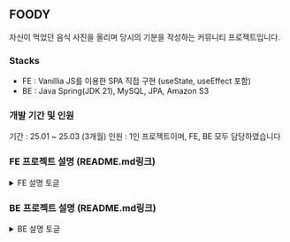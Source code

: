 ## FOODY

자신이 먹었던 음식 사진을 올리며 당시의 기분을 작성하는 커뮤니티 프로젝트입니다.

### Stacks

- FE : Vanillia JS를 이용한 SPA 직접 구현 (useState, useEffect 포함)
- BE : Java Spring(JDK 21), MySQL, JPA, Amazon S3

### 개발 기간 및 인원

기간 : 25.01 ~ 25.03 (3개월)
인원 : 1인 프로젝트이며, FE, BE 모두 담당하였습니다

### FE 프로젝트 설명 (README.md링크)

  <details>
  <summary>FE 설명 토글</summary>
  
  ## 실행 방법

VSCode의 Live Server로 실행됩니다.

    다만, Live Server는 폴더 구조로 라우팅을 구현하므로, 이에 대한 설정을 바꿔 항상 루트에 위치한 `index.html`로 라우팅되도록 구현해야 합니다.

    1. `ctrl + shift + p`를 누른 뒤, settings **"Preferences: Open User Settings(JSON)"**을 열어주세요.
    2. `"liveServer.settings.file": "index.html"`를 그대로 추가해주세요. 해당 설정은 라우팅시 파일을 루트에 위치한 `index.html`로 고정하는 역할을 합니다.
    3. Live Server를 실행시키면 프로젝트에 위치한 `router.js`로 자동 라우팅됩니다.

    ## 주요 개념

    - 프로젝트 루프에 위치한 `index.html`의 화면에 내용을 구성하며, 라우팅간 페이지 구성요소를 교체하는 SPA 방식으로 작동합니다. <br/>
    - 3️⃣ `router.js`를 토대로 라우팅이 진행됩니다. <br />
    브라우저로 요청된 URL을 토대로 알맞는 컴포넌트를 토대로 2️⃣의 구성요소를 교체하는 방식입니다. <br />

    ```
    <body>
        <header id="app-header"></header>   // 1️⃣ 헤더 컴포넌트
        <div id="app"></div>                // 2️⃣ 핵심 로직 구현 영역
        <script type="module" src="/router.js"></script> // 3️⃣ SPA 라우팅 구현 함수
      </body>

    ```

    - ✅ `BaseComponent.js`는 아래 모든 종류의 컴포넌트의 상위 클래스입니다.
        - 1️⃣ `Component.js`는 **특정 요소**에 원하는 요소를 **자식으로 추가**하는 컴포넌트입니다.
        - 2️⃣ `InlineComponent.js` 는 **특정 요소를 대체**하는 컴포넌트입니다.
        - 3️⃣ `PortalComponent.js`는 모달과 같이 **Portal에 적용**하기 위한 컴포넌트입니다.
    - 💡`StateMangaer.js` 는 useState 상태 관리 로직을 제공하는 클래스입니다.
    - 🔧 `EffectManager.js` 는 useEffect 로직을 제공하는 클래스입니다.

    ## 폴더 구조

    ```
    ├── README.md
    ├── components
    │   ├── common
    │   │   ├── BaseComponent.js   // ✅
    │   │   ├── Component.js       // 1️⃣
    │   │   ├── InlineComponent.js // 2️⃣
    │   │   ├── PortalComponent.js // 3️⃣
    │   │   ├── StateManager.js    // 💡
    │   │   ├── EffectManager.js   // 🔧
    │   │   ├── Button
    │   │   │   ├── Button.css
    │   │   │   └── Button.js
    │   │   ├── Header
    │   │   │   ├── Header.css
    │   │   │   └── Header.js
    │   │   ├── Modal
    │   │   │   ├── Modal.css
    │   │   │   └── Modal.js
    │   │   ├── TextInput
    │   │   │   ├── TextInput.css
    │   │   │   └── TextInput.js
    │   │   ├── Textarea
    │   │   │   ├── Textarea.css
    │   │   │   └── Textarea.js
    │   │   └── Toast
    │   │       ├── Toast.css
    │   │       └── Toast.js
    │   └── pages                 // 라우트간 공용 컴포넌트
    │       └── post
    │           ├── Comment.css
    │           ├── Comment.js
    │           ├── PostCard.css
    │           └── PostCard.js
    ├── index.html
    ├── lib                       // 유틸함수
    │   ├── utils
    │   │   ├── auth.js           // 유저 인증 관련
    │   │   ├── date.js           // 시간 처리 관련
    │   │   └── number.js         // 숫자 처리 관련
    │   └── validation
    │       ├── inputValidations.js // 인풋 태그 유효성 검사 관련
    │       └── postValidations.js  // 게시글 유효성 검사 관련
    ├── pages
    │   ├── auth
    │   │   ├── Login.js          // 로그인 페이지
    │   │   ├── Mypage.js         // 회원정보 수정 페이지
    │   │   ├── PasswordChange.js // 비밀번호 수정 페이지
    │   │   └── Register.js       // 회원가입 페이지
    │   └── post
    │       ├── PostDetail.js     // 게시글 디테일 페이지
    │       ├── PostList.js       // 게시글 목록 페이지
    │       ├── PostModify.js     // 게시글 수정 페이지
    │       └── PostWrite.js      // 게시글 작성 페이지
    ├── public
    │   ├── data
    │   │   └── routes.js         // 라우트 정보
    ├── reset.css
    ├── router.js
    ├── service
    │   ├── Fetch.js              // 기본 페칭 함수
    │   ├── endpoints.js          // 엔드포인트 상수
    │   ├── postService.js        // 게시글 관련 API
    │   ├── userService.js        // 유저 관련 API
    │   └── utilService.js        // 이미지 업로드 등 서비스 미특정 API
    ├── style.css
    └── styles
        ├── auth
        │   ├── login.css
        │   ├── mypage.css
        │   ├── password_change.css
        │   └── register.css
        └── post
            ├── detail.css
            ├── list.css
            ├── modify.css
            └── write.css
    ```

    ## 회고 통합 저장소

    <details>
    <summary>📌 SPA 회고 (바닐라 자바스크립트)</summary>

    ### 회고

    정말 뜻깊었지만 매우 불쾌했던 구현과정이었습니다.

    처음에는 MPA (페이지당 HTML, CSS, JS)로 구현하려고 하다보니, HTML마다 중복되는 내용에 대한 처리, 매우 더러워지는 파일 · 폴더 구조로 인해 참지 못하고 기존에 익숙했던 리액트 방식으로 전환하였습니다.

    SPA를 구현하면서도 순탄하지만은 않았습니다. *(아직 해결하지 못한 이슈도 있습니다.)*

    클래스 컴포넌트 구조로 컴포넌트를 설계하고 렌더링, 이벤트 위임 등 고려해야 하는 사항들이 많았습니다.

    리액트에서는 당연하게 여겨졌던 것들이 작동하는데 추가적인 인풋이 필요한 사실에 충격을 많이 받았습니다.

    ### 고려했던 사항

    - 클래스 vs 함수형 컴포넌트 중에 **클래스 컴포넌트를 선택한 이유**
    리액트는 클래스 → 함수형 컴포넌트로 더 편리하도록 진화하였는데 그 과정을 몸소 느껴보고자 클래스 컴포넌트로 구현하였습니다.
    다만, 역시나 클래스 컴포넌트는 불편한 점들이 많았습니다.
        1. `this 바인딩`이 필요하다. (생명주기 메소드)
        2. 상속이 된다는 점이 오히려 불편하게 다가왔다.

            함수형 컴포넌트에서는 각 컴포넌트가 독립적으로 존재해서 사용할 수 있어 자유도가 높았던 반면, 클래스형 컴포넌트는 부모 컴포넌트 아래 구현되다 보니 생명주기, 메소드 등 신경써야 했던 부분들이 많았습니다.

    - **폴더 구조** 정리 (리팩토링)

        개발을 깔끔하게 해서 동료가(kevin) 코드를 이해하는데 1초의 시간도 걸리지 않도록 코드 및 프로젝트를 관리하는 것도 개발자에게 중요한 능력중 하나라고 생각합니다.

        오늘 `kevin`의 강의에서 **“폴더 및 파일 구조는 같이 봐야하는 코드끼리 모아놓아져 있어야 한다”**는 말씀을 토대로 최대한 관심사가 비슷한 코드들끼리 구조화하려고 노력했습니다.

        cf) `Next.js`의 폴더 구조를 비슷하게 따라해았습니다. (Page Router)

        혹시라도 추후에 바닐라 JS → React → Next.js 로 마이그레이션 할 수 있다고 생각했기 때문이기도 합니다.

    - **개인 코드 리뷰 및 기록 남기기**
        1. 바닐라 JS로 useState, useEffect 훅 개발 https://github.com/100-hours-a-week/2-noah-kim-community/pull/14
        2. S3 이미지 업로드 기능 https://github.com/100-hours-a-week/2-noah-kim-community/pull/17

        수정해야할 사항들을 리뷰후에 반영하는 방식으로 연습해서 현업에 나가서도 코드 리뷰하는 습관을 들이도록 노력했습니다.

        단, 아직은 제가 만든 코드를 제가 보는거라 **사소한 에러들 밖에 보이지 않습니다.**

        경험이 쌓이고 실력이 쌓이면 코드 구조 혹은  효율적으로 변경할 수 있는 눈이 생기기를 기대해봅니다..


    ### 신기했던 것 / 불편했던 점들

    - CSS 적용이 전역으로 되는 문제
    `CSS Module` 혹은 `Tailwindcss`와 같은 방법으로 개발을 하다보면 전역 CSS에 대한 고려를 하지 않아도 되었는데, 타 컴포넌트에서 자꾸 스타일이 치고 들어와서 HTML 속성명을 고민하는 시간과, 중복 CSS가 발생하지 않도록 고려하는 과정에서 시간적 소요가 있었습니다.
    - JSX의 소중함
        1. `template()` 함수에서 HTML을 작성하였는데, 문자열 안에 작성하다 보니 코드 에디터의 기능을 일절 사용하지 못했습니다. (자동 완성, 속성 추천 등)
        2. JSX에서 자동으로 변환해주던 것들
            1. `map()` 함수에서 `.join(””)` 없이 각 원소를 렌더링

                `map()`이 배열을 반환한다는 사실을 망각한채, 리액트에서는 `map()`을 사용하면 당연히 각 요소를 렌더링한다고 생각했었음. 이는, JSX가 지원하는 기능이었던 것.

            2. 조건부 렌더링의 편리함

                삼항 연산자, && 연산자 등으로 State에 따른 조건 렌더링을 편하게 했었는데, 바닐라 JS 환경에서는 아래 코드와 같이 작성하면 `<` 를 인식하지 못하였다. 생각해보면 당연했는데 이 또한 충격받았다.

                ```jsx
                return `
                	${isDone ? <div>It is Done</div> : <div>Not Done</div>}
                `

                ```


    ### 추가

    저는 리액트 개발할때 클래스를 거의 사용하지 않았었습니다.

    심지어는 “자바스크립트에서 클래스를 도데체 왜 알아야하지?”를 고수하던 개발자였는데, 이번 기회로 생각이 조금 바뀌었습니다.

    클래스 문법에 익숙해지다 보니, 함수형 컴포넌트 내부에서 모듈처럼 함수들을 관리하면 생각보다 사용하기 편리할 것 같다고 생각해서, 다음 프로젝트때 한번 적용해보면 좋을 것 같습니다.

    - handlers를 묶으면 좋을 것 같습니다. 중구난방 이벤트 핸들러 함수들이 퍼져있는게 마음에 안들었는데 클래스로 묶어버리면 MVC처럼 관심사 분리가 잘될 것 같습니다.

    ```jsx
    import { useState } from 'react'
    import { useNavigate } from 'react-router-dom'

    // 🎯 핸들러들을 묶어서 관리하는 클래스
    class LoginHandlers {
      constructor(setUser, navigate) {
        this.setUser = setUser
        this.navigate = navigate
      }

      login = () => {
        // 로그인 로직 (예제에서는 간단한 사용자 정보 저장)
        this.setUser({ username: 'testUser', isLoggedIn: true })
        alert('로그인 성공!')
        this.navigate('/dashboard') // 로그인 후 이동
      }

      logout = () => {
        this.setUser({ username: '', isLoggedIn: false })
        alert('로그아웃 되었습니다.')
      }

      routeToSignup = () => {
        this.navigate('/signup')
      }
    }

    // 🎯 함수형 컴포넌트 (핸들러 클래스를 활용)
    const Login = () => {
      const [user, setUser] = useState({ username: '', isLoggedIn: false })
      const navigate = useNavigate()

      // 🔥 LoginHandlers 인스턴스 생성 후 활용
      const handlers = new LoginHandlers(setUser, navigate)

      return (
        <div style={{ textAlign: 'center', marginTop: '50px' }}>
          <h1>로그인 페이지</h1>

          {user.isLoggedIn ? (
            <>
              <p>안녕하세요, {user.username}님!</p>
              <button onClick={handlers.logout}>로그아웃</button>
            </>
          ) : (
            <>
              <button onClick={handlers.login}>로그인</button>
              <button onClick={handlers.routeToSignup} style={{ marginLeft: '10px' }}>
                회원가입
              </button>
            </>
          )}
        </div>
      )
    }

    export default Login

    ```

  </details>
    


### BE 프로젝트 설명 (README.md링크)

 <details>
  <summary>BE 설명 토글</summary>
  
## 실행 방법

1. 비밀키를 추가해야 합니다. _(당연히 비공개입니다.)_

   [`application.properties`](http://application.properties) (JWT 관련 비밀값)

   [`application-private.properties`](http://application-private.properties) (S3 관련 비밀값)

## 주요 개념

- 각 서비스별로 파일을 분리하여 `domain` 폴더 아래 정리했습니다.

## 폴더 구조

```
├── KtcApplication.java
├── SpringConfig.java
└── domain
    ├── S3                    // S3 서비스 관련
    │   ├── S3Config.java
    │   ├── S3Controller.java // 이미지 삭제, 이미지 업로드
    │   ├── S3Service.java
    │   └── response
    │       └── ImageUploadResponse.java
    ├── post
    │   ├── controller        // 게시글 관련
    │   │   └── PostController.java
    │   ├── dto
    │   │   ├── request
    │   │   │   ├── comment
    │   │   │   │   ├── CommentCreateRequest.java
    │   │   │   │   └── CommentUpdateRequest.java
    │   │   │   ├── like
    │   │   │   └── post
    │   │   │       ├── PostCreateRequest.java
    │   │   │       ├── PostListResponse.java
    │   │   │       └── PostModifyRequest.java
    │   │   └── response
    │   │       ├── comment
    │   │       │   ├── CommentCreateResponse.java
    │   │       │   └── CommentUpdateResponse.java
    │   │       └── post
    │   │           └── PostDetailResponse.java
    │   ├── entity
    │   │   ├── Comment.java
    │   │   ├── Like.java
    │   │   └── Post.java
    │   ├── repository
    │   │   ├── CommentRepository.java
    │   │   ├── LikeRepository.java
    │   │   └── PostRepository.java
    │   └── service
    │       ├── CommentService.java
    │       ├── LikeService.java
    │       └── PostService.java
    ├── user
    │   ├── controller
    │   │   └── UserController.java
    │   ├── dto
    │   │   ├── request
    │   │   │   ├── LoginRequest.java
    │   │   │   ├── ModifyRequest.java
    │   │   │   ├── PasswordModifyRequest.java
    │   │   │   └── RegisterRequest.java
    │   │   └── response
    │   │       ├── CreateResponse.java
    │   │       ├── LoginResponse.java
    │   │       ├── RegisterResponse.java
    │   │       └── UserDataResponse.java
    │   ├── entity
    │   │   └── User.java
    │   ├── repository
    │   │   ├── JpaUserRepository.java
    │   │   └── UserRepository.java
    │   └── service
    │       └── UserService.java
    └── utils
        ├── response
        │   ├── CommonResponse.java         // 공통 응답 형식
        │   ├── CustomException.java
        │   ├── GlobalExceptionHandler.java
        │   └── errorcode                   // 각 서비스별 응답 에러 코드
        │       ├── AuthErrorCode.java
        │       ├── CommentErrorCode.java
        │       ├── ErrorCode.java
        │       ├── JwtErrorCode.java
        │       ├── PostErrorCode.java
        │       └── S3ErrorCode.java
        └── security                        // JWT, 비밀번호 해싱 등 보안 관련
            ├── JwtProperties.java
            ├── JwtUtils.java
            └── PasswordUtils.java

```

### 회고

1. FE 개발자로써는 처음으로 BE 개발을 해보면서 어떤 로직이 불편하고 손이 많이가는지 약간은 이해하게 되었습니다.

   특히, 무한스크롤이랑 페이지네이션 방식 중에서 어떤 방식이 BE 입장에서 불편한지 항상 궁금했는데, 별반 차이가 없는것 같습니다.

1. 이번 과제를 하면서 가장 크게 느낀점은 한 분야에서만 능력자가 되기도 힘들겠다는 점입니다.

   이번 부트캠프 시작하면서 야심차게 백엔드 개발을 해보려고 했는데, 생각보다 첩첩산중인 것을 느꼈습니다.

   CRUD 개발은 기본이며, JPA, ERD 설계, 동시성 처리, AOP… 등등 할게 많았습니다.

   그렇다고 FE 개발이 편하고 좋은 것은 아닙니다.

   오히려 공부할게 많지만, 지금까지 해왔던 프로젝트가 대부분 FE 였어서 비교적 편리하게 진행한 것 같습니다.

</details>
